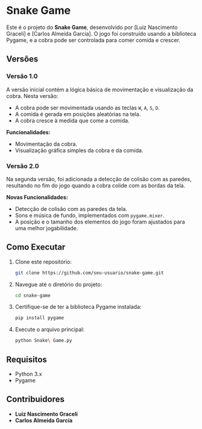 

# Snake Game

Este é o projeto do **Snake Game**, desenvolvido por [Luiz Nascimento Graceli] e [Carlos Almeida Garcia]. O jogo foi construído usando a biblioteca Pygame, e a cobra pode ser controlada para comer comida e crescer.

## Versões

### Versão 1.0
A versão inicial contém a lógica básica de movimentação e visualização da cobra. Nesta versão:
- A cobra pode ser movimentada usando as teclas `W`, `A`, `S`, `D`.
- A comida é gerada em posições aleatórias na tela.
- A cobra cresce à medida que come a comida.

**Funcionalidades:**
- Movimentação da cobra.
- Visualização gráfica simples da cobra e da comida.

### Versão 2.0
Na segunda versão, foi adicionada a detecção de colisão com as paredes, resultando no fim do jogo quando a cobra colide com as bordas da tela.

**Novas Funcionalidades:**
- Detecção de colisão com as paredes da tela.
- Sons e música de fundo, implementados com `pygame.mixer`.
- A posição e o tamanho dos elementos do jogo foram ajustados para uma melhor jogabilidade.

## Como Executar

1. Clone este repositório:
   ```bash
   git clone https://github.com/seu-usuario/snake-game.git
   ```
2. Navegue até o diretório do projeto:
   ```bash
   cd snake-game
   ```
3. Certifique-se de ter a biblioteca Pygame instalada:
   ```bash
   pip install pygame
   ```
4. Execute o arquivo principal:
   ```bash
   python Snake\ Game.py
   ```

## Requisitos
- Python 3.x
- Pygame

## Contribuidores

- **Luiz Nascimento Graceli**
- **Carlos  Almeida Garcia**

